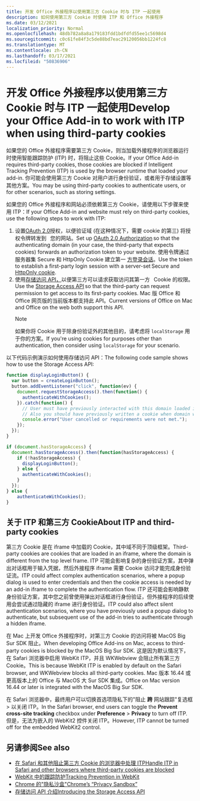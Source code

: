 ```yaml
---
title: 开发 Office 外接程序以使用第三方 Cookie 时与 ITP 一起使用
description: 如何使用第三方 Cookie 时使用 ITP 和 Office 外接程序
ms.date: 03/12/2021
localization_priority: Normal
ms.openlocfilehash: 48db782a8a8a179183fdd1bdfdfd55ee1c5698d4
ms.sourcegitcommit: c0c61fe84f3c5de88bd7eac29120056bb1224fc8
ms.translationtype: MT
ms.contentlocale: zh-CN
ms.lasthandoff: 03/17/2021
ms.locfileid: "50836906"
---
```

# <a name="develop-your-office-add-in-to-work-with-itp-when-using-third-party-cookies"></a><span data-ttu-id="d4efc-103">开发 Office 外接程序以使用第三方 Cookie 时与 ITP 一起使用</span><span class="sxs-lookup"><span data-stu-id="d4efc-103">Develop your Office Add-in to work with ITP when using third-party cookies</span></span>

<span data-ttu-id="d4efc-104">如果您的 Office 外接程序需要第三方 Cookie，则当加载外接程序的浏览器运行时使用智能跟踪防护 (ITP) 时，将阻止这些 Cookie。</span><span class="sxs-lookup"><span data-stu-id="d4efc-104">If your Office Add-in requires third-party cookies, those cookies are blocked if Intelligent Tracking Prevention (ITP) is used by the browser runtime that loaded your add-in.</span></span> <span data-ttu-id="d4efc-105">你可能会使用第三方 Cookie 对用户进行身份验证，或者用于存储设置等其他方案。</span><span class="sxs-lookup"><span data-stu-id="d4efc-105">You may be using third-party cookies to authenticate users, or for other scenarios, such as storing settings.</span></span>

<span data-ttu-id="d4efc-106">如果您的 Office 外接程序和网站必须依赖第三方 Cookie，请使用以下步骤来使用 ITP：</span><span class="sxs-lookup"><span data-stu-id="d4efc-106">If your Office Add-in and website must rely on third-party cookies, use the following steps to work with ITP:</span></span>

1. <span data-ttu-id="d4efc-107">设置[OAuth 2.0](https://tools.ietf.org/html/rfc6749)授权，以便验证域 (在这种情况下，需要 cookie 的第三) 将授权令牌转发到   您的网站。</span><span class="sxs-lookup"><span data-stu-id="d4efc-107">Set up [OAuth 2.0 Authorization](https://tools.ietf.org/html/rfc6749) so that the authenticating domain (in your case, the third-party that expects cookies) forwards an authorization token to your website.</span></span> <span data-ttu-id="d4efc-108">使用令牌通过服务器集 Secure 和 HttpOnly Cookie 建立第一 [方登录会话](https://developer.mozilla.org/en-US/docs/Web/HTTP/Cookies#Secure_and_HttpOnly_cookies)。</span><span class="sxs-lookup"><span data-stu-id="d4efc-108">Use the token to establish a first-party login session with a server-set Secure and [HttpOnly cookie](https://developer.mozilla.org/en-US/docs/Web/HTTP/Cookies#Secure_and_HttpOnly_cookies).</span></span>
2. <span data-ttu-id="d4efc-109">使用[存储访问 API，](https://webkit.org/blog/8124/introducing-storage-access-api/)以便第三方可以请求获取访问其第一方   Cookie 的权限。</span><span class="sxs-lookup"><span data-stu-id="d4efc-109">Use the [Storage Access API](https://webkit.org/blog/8124/introducing-storage-access-api/) so that the third-party can request permission to get access to its first-party cookies.</span></span> <span data-ttu-id="d4efc-110">Mac 版 Office 和 Office 网页版的当前版本都支持此 API。</span><span class="sxs-lookup"><span data-stu-id="d4efc-110">Current versions of Office on Mac and Office on the web both support this API.</span></span>
    > [!NOTE]
    > <span data-ttu-id="d4efc-111">如果你将 Cookie 用于除身份验证外的其他目的，请考虑将 `localStorage` 用于你的方案。</span><span class="sxs-lookup"><span data-stu-id="d4efc-111">If you're using cookies for purposes other than authentication, then consider using `localStorage` for your scenario.</span></span>

<span data-ttu-id="d4efc-112">以下代码示例演示如何使用存储访问 API：</span><span class="sxs-lookup"><span data-stu-id="d4efc-112">The following code sample shows how to use the Storage Access API:</span></span>

```javascript
function displayLoginButton() {
  var button = createLoginButton();
  button.addEventListener("click", function(ev) {
    document.requestStorageAccess().then(function() {
      authenticateWithCookies(); 
    }).catch(function() {
      // User must have previously interacted with this domain loaded in a top frame
      // Also you should have previously written a cookie when domain was loaded in the top frame
      console.error("User cancelled or requirements were not met.");
    });
  });
}

if (document.hasStorageAccess) { 
  document.hasStorageAccess().then(function(hasStorageAccess) { 
    if (!hasStorageAccess) { 
      displayLoginButton(); 
    } else { 
      authenticateWithCookies(); 
    } 
  }); 
} else { 
    authenticateWithCookies(); 
} 
```

## <a name="about-itp-and-third-party-cookies"></a><span data-ttu-id="d4efc-113">关于 ITP 和第三方 Cookie</span><span class="sxs-lookup"><span data-stu-id="d4efc-113">About ITP and third-party cookies</span></span>

<span data-ttu-id="d4efc-114">第三方 Cookie 是在 iframe 中加载的 Cookie，其中域不同于顶级框架。</span><span class="sxs-lookup"><span data-stu-id="d4efc-114">Third-party cookies are cookies that are loaded in an iframe, where the domain is different from the top level frame.</span></span> <span data-ttu-id="d4efc-115">ITP 可能会影响复杂的身份验证方案，其中弹出对话框用于输入凭据，然后外接程序 iframe 需要 Cookie 访问才能完成身份验证流。</span><span class="sxs-lookup"><span data-stu-id="d4efc-115">ITP could affect complex authentication scenarios, where a popup dialog is used to enter credentials and then the cookie access is needed by an add-in iframe to complete the authentication flow.</span></span> <span data-ttu-id="d4efc-116">ITP 还可能会影响静默身份验证方案，其中您之前曾使用弹出对话框进行身份验证，但外接程序的后续使用会尝试通过隐藏的 iframe 进行身份验证。</span><span class="sxs-lookup"><span data-stu-id="d4efc-116">ITP could also affect silent authentication scenarios, where you have previously used a popup dialog to authenticate, but subsequent use of the add-in tries to authenticate through a hidden iframe.</span></span>

<span data-ttu-id="d4efc-117">在 Mac 上开发 Office 外接程序时，对第三方 Cookie 的访问将被 MacOS Big Sur SDK 阻止。</span><span class="sxs-lookup"><span data-stu-id="d4efc-117">When developing Office Add-ins on Mac, access to third-party cookies is blocked by the MacOS Big Sur SDK.</span></span> <span data-ttu-id="d4efc-118">这是因为默认情况下，在 Safari 浏览器中启用 WebKit ITP，并且 WKWebview 会阻止所有第三方 Cookie。</span><span class="sxs-lookup"><span data-stu-id="d4efc-118">This is because WebKit ITP is enabled by default on the Safari browser, and WKWebview blocks all third-party cookies.</span></span> <span data-ttu-id="d4efc-119">Mac 版本 16.44 或更高版本上的 Office 与 MacOS 大 Sur SDK 集成。</span><span class="sxs-lookup"><span data-stu-id="d4efc-119">Office on Mac version 16.44 or later is integrated with the MacOS Big Sur SDK.</span></span>

<span data-ttu-id="d4efc-120">在 Safari 浏览器中，最终用户可以切换首选项隐私下的"阻止 **跨** 网站跟踪"复选框  >  以关闭 ITP。</span><span class="sxs-lookup"><span data-stu-id="d4efc-120">In the Safari browser, end users can toggle the **Prevent cross-site tracking** checkbox under **Preference** > **Privacy** to turn off ITP.</span></span> <span data-ttu-id="d4efc-121">但是，无法为嵌入的 WebKit2 控件关闭 ITP。</span><span class="sxs-lookup"><span data-stu-id="d4efc-121">However, ITP cannot be turned off for the embedded WebKit2 control.</span></span>

## <a name="see-also"></a><span data-ttu-id="d4efc-122">另请参阅</span><span class="sxs-lookup"><span data-stu-id="d4efc-122">See also</span></span>

- [<span data-ttu-id="d4efc-123">在 Safari 和其他阻止第三方 Cookie 的浏览器中处理 ITP</span><span class="sxs-lookup"><span data-stu-id="d4efc-123">Handle ITP in Safari and other browsers where third-party cookies are blocked</span></span>](https://docs.microsoft.com/azure/active-directory/develop/reference-third-party-cookies-spas)
- [<span data-ttu-id="d4efc-124">WebKit 中的跟踪防护</span><span class="sxs-lookup"><span data-stu-id="d4efc-124">Tracking Prevention in WebKit</span></span>](https://webkit.org/tracking-prevention/)
- [<span data-ttu-id="d4efc-125">Chrome 的"隐私沙盒"</span><span class="sxs-lookup"><span data-stu-id="d4efc-125">Chrome’s “Privacy Sandbox”</span></span>](https://blog.chromium.org/2020/01/building-more-private-web-path-towards.html)
- [<span data-ttu-id="d4efc-126">存储访问 API 介绍</span><span class="sxs-lookup"><span data-stu-id="d4efc-126">Introducing the Storage Access API</span></span>](https://blogs.windows.com/msedgedev/2020/07/08/introducing-storage-access-api/)

